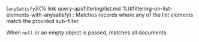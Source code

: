[`anySatisfy`]({% link query-api/filtering/list.md %}#filtering-on-list-elements-with-anysatisfy)
: Matches records where any of the list elements match the provided sub-filter.

  When `null` or an empty object is passed, matches all documents.
